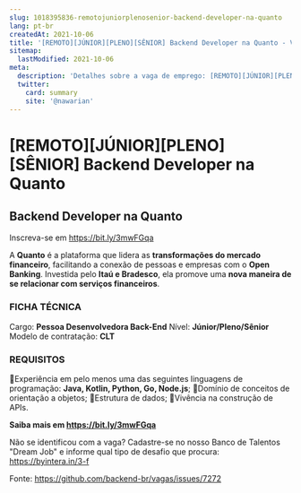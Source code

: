 ```yaml
---
slug: 1018395836-remotojuniorplenosenior-backend-developer-na-quanto
lang: pt-br
createdAt: 2021-10-06
title: '[REMOTO][JÚNIOR][PLENO][SÊNIOR] Backend Developer na Quanto - Vaga de Emprego'
sitemap:
  lastModified: 2021-10-06
meta:
  description: 'Detalhes sobre a vaga de emprego: [REMOTO][JÚNIOR][PLENO][SÊNIOR] Backend Developer na Quanto'
  twitter:
    card: summary
    site: '@nawarian'
---
```


# [REMOTO][JÚNIOR][PLENO][SÊNIOR] Backend Developer na Quanto

## **Backend Developer na Quanto**
Inscreva-se em https://bit.ly/3mwFGqa

A **Quanto** é a plataforma que lidera as **transformações do mercado financeiro**, facilitando a conexão de pessoas e empresas com o **Open Banking**. Investida pelo **Itaú e Bradesco**, ela promove uma **nova maneira de se relacionar com serviços financeiros**.

### FICHA TÉCNICA
Cargo: **Pessoa Desenvolvedora Back-End**
Nível: **Júnior/Pleno/Sênior**
Modelo de contratação: **CLT**

### REQUISITOS
📌Experiência em pelo menos uma das seguintes linguagens de programação: **Java, Kotlin, Python, Go, Node.js**;
📌Domínio de conceitos de orientação a objetos;
📌Estrutura de dados;
📌Vivência na construção de APIs.

**Saiba mais em https://bit.ly/3mwFGqa**


Não se identificou com a vaga?
Cadastre-se no nosso Banco de Talentos "Dream Job" e informe qual tipo de desafio que procura: https://byintera.in/3-f

Fonte: https://github.com/backend-br/vagas/issues/7272
